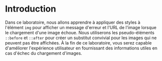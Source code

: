 # Introduction

Dans ce laboratoire, nous allons apprendre à appliquer des styles à l'élément `img` pour afficher un message d'erreur et l'URL de l'image lorsque le chargement d'une image échoue. Nous utiliserons les pseudo-éléments `::before` et `::after` pour créer un substitut convivial pour les images qui ne peuvent pas être affichées. À la fin de ce laboratoire, vous serez capable d'améliorer l'expérience utilisateur en fournissant des informations utiles en cas d'échec du chargement d'images.
